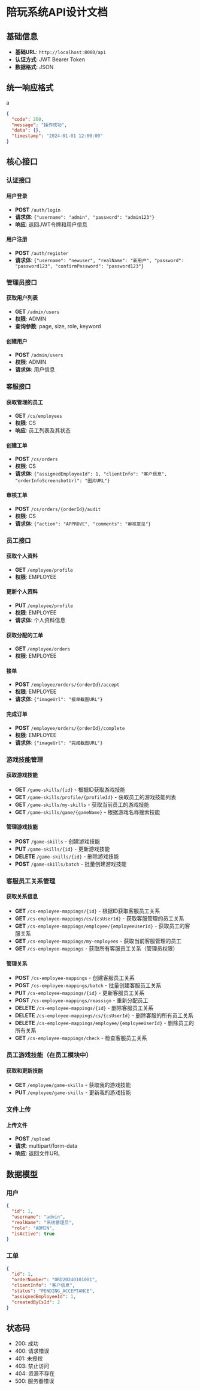 # 陪玩系统API设计文档

## 基础信息

- **基础URL**: `http://localhost:8080/api`
- **认证方式**: JWT Bearer Token
- **数据格式**: JSON

## 统一响应格式
a
```json
{
  "code": 200,
  "message": "操作成功",
  "data": {},
  "timestamp": "2024-01-01 12:00:00"
}
```

## 核心接口

### 认证接口

#### 用户登录
- **POST** `/auth/login`
- **请求体**: `{"username": "admin", "password": "admin123"}`
- **响应**: 返回JWT令牌和用户信息

#### 用户注册
- **POST** `/auth/register`
- **请求体**: `{"username": "newuser", "realName": "新用户", "password": "password123", "confirmPassword": "password123"}`

### 管理员接口

#### 获取用户列表
- **GET** `/admin/users`
- **权限**: ADMIN
- **查询参数**: page, size, role, keyword

#### 创建用户
- **POST** `/admin/users`
- **权限**: ADMIN
- **请求体**: 用户信息

### 客服接口

#### 获取管理的员工
- **GET** `/cs/employees`
- **权限**: CS
- **响应**: 员工列表及其状态

#### 创建工单
- **POST** `/cs/orders`
- **权限**: CS
- **请求体**: `{"assignedEmployeeId": 1, "clientInfo": "客户信息", "orderInfoScreenshotUrl": "图片URL"}`

#### 审核工单
- **POST** `/cs/orders/{orderId}/audit`
- **权限**: CS
- **请求体**: `{"action": "APPROVE", "comments": "审核意见"}`

### 员工接口

#### 获取个人资料
- **GET** `/employee/profile`
- **权限**: EMPLOYEE

#### 更新个人资料
- **PUT** `/employee/profile`
- **权限**: EMPLOYEE
- **请求体**: 个人资料信息

#### 获取分配的工单
- **GET** `/employee/orders`
- **权限**: EMPLOYEE

#### 接单
- **POST** `/employee/orders/{orderId}/accept`
- **权限**: EMPLOYEE
- **请求体**: `{"imageUrl": "接单截图URL"}`

#### 完成订单
- **POST** `/employee/orders/{orderId}/complete`
- **权限**: EMPLOYEE
- **请求体**: `{"imageUrl": "完成截图URL"}`

### 游戏技能管理

#### 获取游戏技能
- **GET** `/game-skills/{id}` - 根据ID获取游戏技能
- **GET** `/game-skills/profile/{profileId}` - 获取员工的游戏技能列表
- **GET** `/game-skills/my-skills` - 获取当前员工的游戏技能
- **GET** `/game-skills/game/{gameName}` - 根据游戏名称搜索技能

#### 管理游戏技能
- **POST** `/game-skills` - 创建游戏技能
- **PUT** `/game-skills/{id}` - 更新游戏技能
- **DELETE** `/game-skills/{id}` - 删除游戏技能
- **POST** `/game-skills/batch` - 批量创建游戏技能

### 客服员工关系管理

#### 获取关系信息
- **GET** `/cs-employee-mappings/{id}` - 根据ID获取客服员工关系
- **GET** `/cs-employee-mappings/cs/{csUserId}` - 获取客服管理的员工关系
- **GET** `/cs-employee-mappings/employee/{employeeUserId}` - 获取员工的客服关系
- **GET** `/cs-employee-mappings/my-employees` - 获取当前客服管理的员工
- **GET** `/cs-employee-mappings` - 获取所有客服员工关系（管理员权限）

#### 管理关系
- **POST** `/cs-employee-mappings` - 创建客服员工关系
- **POST** `/cs-employee-mappings/batch` - 批量创建客服员工关系
- **PUT** `/cs-employee-mappings/{id}` - 更新客服员工关系
- **POST** `/cs-employee-mappings/reassign` - 重新分配员工
- **DELETE** `/cs-employee-mappings/{id}` - 删除客服员工关系
- **DELETE** `/cs-employee-mappings/cs/{csUserId}` - 删除客服的所有员工关系
- **DELETE** `/cs-employee-mappings/employee/{employeeUserId}` - 删除员工的所有关系
- **GET** `/cs-employee-mappings/check` - 检查客服员工关系

### 员工游戏技能（在员工模块中）

#### 获取和更新技能
- **GET** `/employee/game-skills` - 获取我的游戏技能
- **PUT** `/employee/game-skills` - 更新我的游戏技能

### 文件上传

#### 上传文件
- **POST** `/upload`
- **请求**: multipart/form-data
- **响应**: 返回文件URL

## 数据模型

### 用户
```json
{
  "id": 1,
  "username": "admin",
  "realName": "系统管理员",
  "role": "ADMIN",
  "isActive": true
}
```

### 工单
```json
{
  "id": 1,
  "orderNumber": "ORD20240101001",
  "clientInfo": "客户信息",
  "status": "PENDING_ACCEPTANCE",
  "assignedEmployeeId": 1,
  "createdByCsId": 2
}
```

## 状态码

- 200: 成功
- 400: 请求错误
- 401: 未授权
- 403: 禁止访问
- 404: 资源不存在
- 500: 服务器错误
